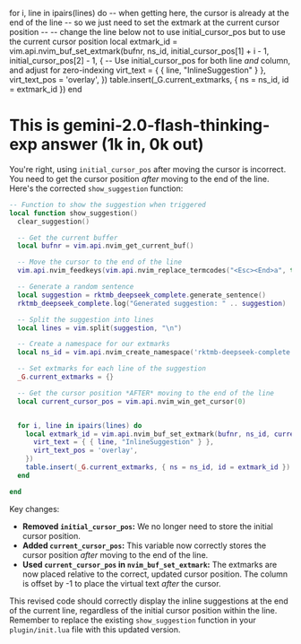   for i, line in ipairs(lines) do
      -- when getting here, the cursor is already at the end of the line
      -- so we just need to set the extmark at the current cursor position
      -- 
      -- change the line below not to use initial_cursor_pos but to use the current cursor position
      local extmark_id = vim.api.nvim_buf_set_extmark(bufnr, ns_id, initial_cursor_pos[1] + i - 1, initial_cursor_pos[2] - 1, {  -- Use initial_cursor_pos for both line *and* column, and adjust for zero-indexing
        virt_text = { { line, "InlineSuggestion" } },
        virt_text_pos = 'overlay',
      })
      table.insert(_G.current_extmarks, { ns = ns_id, id = extmark_id })
  end




# This is gemini-2.0-flash-thinking-exp answer (1k in, 0k out)

You're right, using `initial_cursor_pos` after moving the cursor is incorrect.  You need to get the cursor position *after* moving to the end of the line.  Here's the corrected `show_suggestion` function:

```lua
-- Function to show the suggestion when triggered
local function show_suggestion()
  clear_suggestion()

  -- Get the current buffer
  local bufnr = vim.api.nvim_get_current_buf()

  -- Move the cursor to the end of the line
  vim.api.nvim_feedkeys(vim.api.nvim_replace_termcodes("<Esc><End>a", true, false, true), 'n', true)

  -- Generate a random sentence
  local suggestion = rktmb_deepseek_complete.generate_sentence()
  rktmb_deepseek_complete.log("Generated suggestion: " .. suggestion)

  -- Split the suggestion into lines
  local lines = vim.split(suggestion, "\n")

  -- Create a namespace for our extmarks
  local ns_id = vim.api.nvim_create_namespace('rktmb-deepseek-complete')

  -- Set extmarks for each line of the suggestion
  _G.current_extmarks = {}

  -- Get the cursor position *AFTER* moving to the end of the line
  local current_cursor_pos = vim.api.nvim_win_get_cursor(0)


  for i, line in ipairs(lines) do
    local extmark_id = vim.api.nvim_buf_set_extmark(bufnr, ns_id, current_cursor_pos[1] + i - 1, current_cursor_pos[2] -1 , {
      virt_text = { { line, "InlineSuggestion" } },
      virt_text_pos = 'overlay',
    })
    table.insert(_G.current_extmarks, { ns = ns_id, id = extmark_id })
  end

end
```

Key changes:

* **Removed `initial_cursor_pos`:**  We no longer need to store the initial cursor position.
* **Added `current_cursor_pos`:** This variable now correctly stores the cursor position *after* moving to the end of the line.
* **Used `current_cursor_pos` in `nvim_buf_set_extmark`:** The extmarks are now placed relative to the correct, updated cursor position.  The column is offset by -1 to place the virtual text *after* the cursor.



This revised code should correctly display the inline suggestions at the end of the current line, regardless of the initial cursor position within the line.  Remember to replace the existing `show_suggestion` function in your `plugin/init.lua` file with this updated version.

